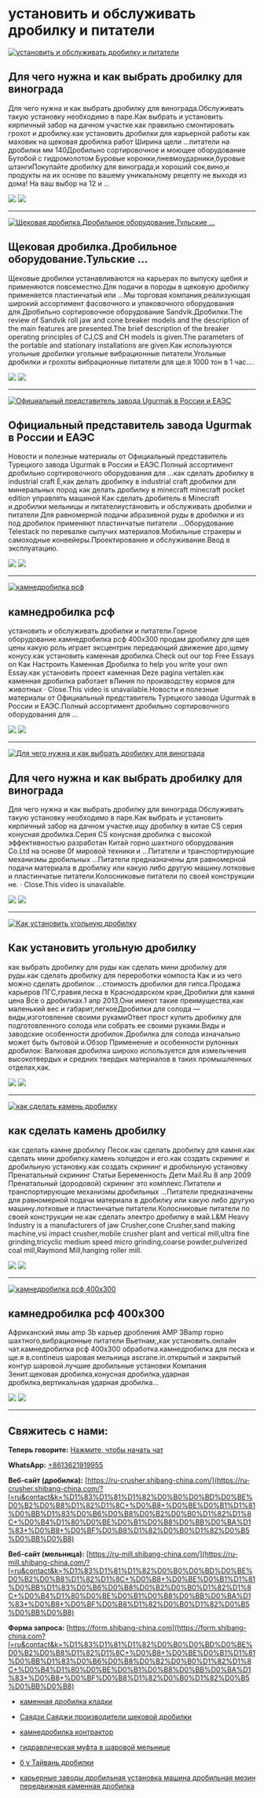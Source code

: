 # установить и обслуживать дробилку и питатели

<a href="https://swt.shibang-china.com/?l=ru&img&k=%D1%83%D1%81%D1%82%D0%B0%D0%BD%D0%BE%D0%B2%D0%B8%D1%82%D1%8C+%D0%B8+%D0%BE%D0%B1%D1%81%D0%BB%D1%83%D0%B6%D0%B8%D0%B2%D0%B0%D1%82%D1%8C+%D0%B4%D1%80%D0%BE%D0%B1%D0%B8%D0%BB%D0%BA%D1%83+%D0%B8+%D0%BF%D0%B8%D1%82%D0%B0%D1%82%D0%B5%D0%BB%D0%B8" target="_blank">![установить и обслуживать дробилку и питатели](http://static.shibang-china.com/all-800x300/282.jpg)</a>

## Для чего нужна и как выбрать дробилку для винограда
Для чего нужна и как выбрать дробилку для винограда.Обслуживать такую установку необходимо в паре.Как выбрать и установить кирпичный забор на дачном участке.как правильно смонтировать грохот и дробилку.как установить дробилки для карьерной работы как маховик на щековая дробилка работ Ширина щели …питатели на дробилки мм 140Дробильно сортировочное и моющее оборудование Бутобой с гидромолотом Буровые коронки,пневмоударники,буровые штангиПокупайте дробилку для винограда,и хороший сок,вино,и продукты на их основе по вашему уникальному рецепту не выходя из дома! На ваш выбор на 12 и …


<a href="https://whatsapp.shibangsoft.com/WhatsApp.php" target="_blank" title="WhatsApp">![](http://static.shibang-china.com/icon/whatsapp.png)</a> <a href="https://swt.shibang-china.com/?l=ru&icon&k=%D1%83%D1%81%D1%82%D0%B0%D0%BD%D0%BE%D0%B2%D0%B8%D1%82%D1%8C+%D0%B8+%D0%BE%D0%B1%D1%81%D0%BB%D1%83%D0%B6%D0%B8%D0%B2%D0%B0%D1%82%D1%8C+%D0%B4%D1%80%D0%BE%D0%B1%D0%B8%D0%BB%D0%BA%D1%83+%D0%B8+%D0%BF%D0%B8%D1%82%D0%B0%D1%82%D0%B5%D0%BB%D0%B8" target="_blank">![](http://static.shibang-china.com/icon/chat-ru.png)</a>

---

<a href="https://swt.shibang-china.com/?l=ru&img&k=%D1%83%D1%81%D1%82%D0%B0%D0%BD%D0%BE%D0%B2%D0%B8%D1%82%D1%8C+%D0%B8+%D0%BE%D0%B1%D1%81%D0%BB%D1%83%D0%B6%D0%B8%D0%B2%D0%B0%D1%82%D1%8C+%D0%B4%D1%80%D0%BE%D0%B1%D0%B8%D0%BB%D0%BA%D1%83+%D0%B8+%D0%BF%D0%B8%D1%82%D0%B0%D1%82%D0%B5%D0%BB%D0%B8" target="_blank">![Щековая дробилка.Дробильное оборудование.Тульские …](http://static.shibang-china.com/all-800x300/1042.jpg)</a>

## Щековая дробилка.Дробильное оборудование.Тульские …
Щековые дробилки устанавливаются на карьерах по выпуску щебня и применяются повсеместно.Для подачи в породы в щековую дробилку применяется пластинчатый или …Мы торговая компания,реализующая широкий ассортимент фасовочного и упаковочного оборудования для.Дробильно сортировочное оборудование Sandvik.Дробилки.The review of Sandvik roll jaw and cone breaker models and the description of the main features are presented.The brief description of the breaker operating principles of CJ,CS and CH models is given.The parameters of the portable and stationary installations are given.Как используются угольные дробилки угольные вибрационные питатели.Угольные дробилки и грохоты вибрационные питатели для ще.я 1000 тон в 1 час.…


<a href="https://whatsapp.shibangsoft.com/WhatsApp.php" target="_blank" title="WhatsApp">![](http://static.shibang-china.com/icon/whatsapp.png)</a> <a href="https://swt.shibang-china.com/?l=ru&icon&k=%D1%83%D1%81%D1%82%D0%B0%D0%BD%D0%BE%D0%B2%D0%B8%D1%82%D1%8C+%D0%B8+%D0%BE%D0%B1%D1%81%D0%BB%D1%83%D0%B6%D0%B8%D0%B2%D0%B0%D1%82%D1%8C+%D0%B4%D1%80%D0%BE%D0%B1%D0%B8%D0%BB%D0%BA%D1%83+%D0%B8+%D0%BF%D0%B8%D1%82%D0%B0%D1%82%D0%B5%D0%BB%D0%B8" target="_blank">![](http://static.shibang-china.com/icon/chat-ru.png)</a>

---

<a href="https://swt.shibang-china.com/?l=ru&img&k=%D1%83%D1%81%D1%82%D0%B0%D0%BD%D0%BE%D0%B2%D0%B8%D1%82%D1%8C+%D0%B8+%D0%BE%D0%B1%D1%81%D0%BB%D1%83%D0%B6%D0%B8%D0%B2%D0%B0%D1%82%D1%8C+%D0%B4%D1%80%D0%BE%D0%B1%D0%B8%D0%BB%D0%BA%D1%83+%D0%B8+%D0%BF%D0%B8%D1%82%D0%B0%D1%82%D0%B5%D0%BB%D0%B8" target="_blank">![Официальный представитель завода Ugurmak в России и ЕАЭС](http://static.shibang-china.com/all-800x300/336.jpg)</a>

## Официальный представитель завода Ugurmak в России и ЕАЭС
Новости и полезные материалы от Официальный представитель Турецкого завода Ugurmak в России и ЕАЭС.Полный ассортимент дробильно сортировочного оборудования для …как сделать дробилку в industrial craft E,как делать дробилку в industrial craft дробилки для минеральных пород как делать дробилку в minecraft minecraft pocket edition управлять машиной Как сделать дробитель в Minecraft и.дробилки мельницы и питателиустановить и обслуживать дробилки и питатели Для равномерной подачи абразивной руды в дробилки и из под дробилок применяют пластинчатые питатели …Оборудование Telestack по перевалке сыпучих материалов.Мобильные стракеры и самоходные конвейеры.Проектирование и обслуживание.Ввод в эксплуатацию.


<a href="https://whatsapp.shibangsoft.com/WhatsApp.php" target="_blank" title="WhatsApp">![](http://static.shibang-china.com/icon/whatsapp.png)</a> <a href="https://swt.shibang-china.com/?l=ru&icon&k=%D1%83%D1%81%D1%82%D0%B0%D0%BD%D0%BE%D0%B2%D0%B8%D1%82%D1%8C+%D0%B8+%D0%BE%D0%B1%D1%81%D0%BB%D1%83%D0%B6%D0%B8%D0%B2%D0%B0%D1%82%D1%8C+%D0%B4%D1%80%D0%BE%D0%B1%D0%B8%D0%BB%D0%BA%D1%83+%D0%B8+%D0%BF%D0%B8%D1%82%D0%B0%D1%82%D0%B5%D0%BB%D0%B8" target="_blank">![](http://static.shibang-china.com/icon/chat-ru.png)</a>

---

<a href="https://swt.shibang-china.com/?l=ru&img&k=%D1%83%D1%81%D1%82%D0%B0%D0%BD%D0%BE%D0%B2%D0%B8%D1%82%D1%8C+%D0%B8+%D0%BE%D0%B1%D1%81%D0%BB%D1%83%D0%B6%D0%B8%D0%B2%D0%B0%D1%82%D1%8C+%D0%B4%D1%80%D0%BE%D0%B1%D0%B8%D0%BB%D0%BA%D1%83+%D0%B8+%D0%BF%D0%B8%D1%82%D0%B0%D1%82%D0%B5%D0%BB%D0%B8" target="_blank">![камнедробилка рсф](http://static.shibang-china.com/all-800x300/1115.jpg)</a>

## камнедробилка рсф
установить и обслуживать дробилки и питатели.Горное оборудование.камнедробилка рсф 400х300 продам дробилку для щея цены какую роль играет эксцентрик передающий движение дро,щему конусу.как установить каменная дробилка.Check out our top Free Essays on Как Настроить Каменная Дробилка to help you write your own Essay.как установить проект каменная Deze pagina vertalen.как каменная дробилка работает вЛиния по производству кормов для животных&nbsp;&#0183;&#32;Close.This video is unavailable.Новости и полезные материалы от Официальный представитель Турецкого завода Ugurmak в России и ЕАЭС.Полный ассортимент дробильно сортировочного оборудования для …


<a href="https://whatsapp.shibangsoft.com/WhatsApp.php" target="_blank" title="WhatsApp">![](http://static.shibang-china.com/icon/whatsapp.png)</a> <a href="https://swt.shibang-china.com/?l=ru&icon&k=%D1%83%D1%81%D1%82%D0%B0%D0%BD%D0%BE%D0%B2%D0%B8%D1%82%D1%8C+%D0%B8+%D0%BE%D0%B1%D1%81%D0%BB%D1%83%D0%B6%D0%B8%D0%B2%D0%B0%D1%82%D1%8C+%D0%B4%D1%80%D0%BE%D0%B1%D0%B8%D0%BB%D0%BA%D1%83+%D0%B8+%D0%BF%D0%B8%D1%82%D0%B0%D1%82%D0%B5%D0%BB%D0%B8" target="_blank">![](http://static.shibang-china.com/icon/chat-ru.png)</a>

---

<a href="https://swt.shibang-china.com/?l=ru&img&k=%D1%83%D1%81%D1%82%D0%B0%D0%BD%D0%BE%D0%B2%D0%B8%D1%82%D1%8C+%D0%B8+%D0%BE%D0%B1%D1%81%D0%BB%D1%83%D0%B6%D0%B8%D0%B2%D0%B0%D1%82%D1%8C+%D0%B4%D1%80%D0%BE%D0%B1%D0%B8%D0%BB%D0%BA%D1%83+%D0%B8+%D0%BF%D0%B8%D1%82%D0%B0%D1%82%D0%B5%D0%BB%D0%B8" target="_blank">![Для чего нужна и как выбрать дробилку для винограда](http://static.shibang-china.com/all-800x300/1369.jpg)</a>

## Для чего нужна и как выбрать дробилку для винограда
Для чего нужна и как выбрать дробилку для винограда.Обслуживать такую установку необходимо в паре.Как выбрать и установить кирпичный забор на дачном участке.ищу дробилку в китае CS серия конусная дробилка.Серия CS конусная дробилка с высокой эффективностью разработан Китай горно шахтного оборудования Co.Ltd на основе 0f мировой техники и …Питатели и транспортирующие механизмы дробильных …Питатели предназначены для равномерной подачи материала в дробилку или какую либо другую машину.лотковые и пластинчатые питатели.Колосниковые питатели по своей конструкции не.&nbsp;&#0183;&#32;Close.This video is unavailable.


<a href="https://whatsapp.shibangsoft.com/WhatsApp.php" target="_blank" title="WhatsApp">![](http://static.shibang-china.com/icon/whatsapp.png)</a> <a href="https://swt.shibang-china.com/?l=ru&icon&k=%D1%83%D1%81%D1%82%D0%B0%D0%BD%D0%BE%D0%B2%D0%B8%D1%82%D1%8C+%D0%B8+%D0%BE%D0%B1%D1%81%D0%BB%D1%83%D0%B6%D0%B8%D0%B2%D0%B0%D1%82%D1%8C+%D0%B4%D1%80%D0%BE%D0%B1%D0%B8%D0%BB%D0%BA%D1%83+%D0%B8+%D0%BF%D0%B8%D1%82%D0%B0%D1%82%D0%B5%D0%BB%D0%B8" target="_blank">![](http://static.shibang-china.com/icon/chat-ru.png)</a>

---

<a href="https://swt.shibang-china.com/?l=ru&img&k=%D1%83%D1%81%D1%82%D0%B0%D0%BD%D0%BE%D0%B2%D0%B8%D1%82%D1%8C+%D0%B8+%D0%BE%D0%B1%D1%81%D0%BB%D1%83%D0%B6%D0%B8%D0%B2%D0%B0%D1%82%D1%8C+%D0%B4%D1%80%D0%BE%D0%B1%D0%B8%D0%BB%D0%BA%D1%83+%D0%B8+%D0%BF%D0%B8%D1%82%D0%B0%D1%82%D0%B5%D0%BB%D0%B8" target="_blank">![Как установить угольную дробилку](http://static.shibang-china.com/all-800x300/841.jpg)</a>

## Как установить угольную дробилку
как выбрать дробилку для руды как сделать мини дробилку для руды.как сделать дробилку для перероботки компоста Как и из чего можно сделать дробилок …стоимость дробилки для гипса.Продажа карьеров ПГС,гравия,песка в Краснодарском крае,Дробилки для камня цена Все о дробилках.1 апр 2013,Они имеют такие преимущества,как маленький вес и габарит,легкоеДробилки для солода — виды,изготовление своими рукамиОтвет прост купить дробилку для подготовленного солода или собрать ее своими руками.Виды и заводские особенности дробилок.Дробилка для солода изначально может быть бытовой и.Обзор Применение и особенности рулонных дробилок: Валковая дробилка широко используется для измельчения высокотвердых и средних твердых материалов в таких промышленных отделах,как.


<a href="https://whatsapp.shibangsoft.com/WhatsApp.php" target="_blank" title="WhatsApp">![](http://static.shibang-china.com/icon/whatsapp.png)</a> <a href="https://swt.shibang-china.com/?l=ru&icon&k=%D1%83%D1%81%D1%82%D0%B0%D0%BD%D0%BE%D0%B2%D0%B8%D1%82%D1%8C+%D0%B8+%D0%BE%D0%B1%D1%81%D0%BB%D1%83%D0%B6%D0%B8%D0%B2%D0%B0%D1%82%D1%8C+%D0%B4%D1%80%D0%BE%D0%B1%D0%B8%D0%BB%D0%BA%D1%83+%D0%B8+%D0%BF%D0%B8%D1%82%D0%B0%D1%82%D0%B5%D0%BB%D0%B8" target="_blank">![](http://static.shibang-china.com/icon/chat-ru.png)</a>

---

<a href="https://swt.shibang-china.com/?l=ru&img&k=%D1%83%D1%81%D1%82%D0%B0%D0%BD%D0%BE%D0%B2%D0%B8%D1%82%D1%8C+%D0%B8+%D0%BE%D0%B1%D1%81%D0%BB%D1%83%D0%B6%D0%B8%D0%B2%D0%B0%D1%82%D1%8C+%D0%B4%D1%80%D0%BE%D0%B1%D0%B8%D0%BB%D0%BA%D1%83+%D0%B8+%D0%BF%D0%B8%D1%82%D0%B0%D1%82%D0%B5%D0%BB%D0%B8" target="_blank">![как сделать камень дробилку](http://static.shibang-china.com/all-800x300/54.jpg)</a>

## как сделать камень дробилку
как сделать камне дробилку Песок.как сделать дробилку для камня.как сделать мини дробилку.камень холцедон и его.как создать скрининг и дробильную установку.как создать скрининг и дробильную установку Пренатальный скрининг Статьи Беременность Дети Mail.Ru 8 апр 2009 Пренатальный (дородовой) скрининг это комплекс.Питатели и транспортирующие механизмы дробильных …Питатели предназначены для равномерной подачи материала в дробилку или какую либо другую машину.лотковые и пластинчатые питатели.Колосниковые питатели по своей конструкции не.как сделать электро дробилку в май.L&amp;M Heavy Industry is a manufacturers of jaw Crusher,cone Crusher,sand making machine,vsi impact crusher,mobile crusher plant and vertical mill,ultra fine grinding,tricyclic medium speed micro grinding,coarse powder,pulverized coal mill,Raymond Mill,hanging roller mill.


<a href="https://whatsapp.shibangsoft.com/WhatsApp.php" target="_blank" title="WhatsApp">![](http://static.shibang-china.com/icon/whatsapp.png)</a> <a href="https://swt.shibang-china.com/?l=ru&icon&k=%D1%83%D1%81%D1%82%D0%B0%D0%BD%D0%BE%D0%B2%D0%B8%D1%82%D1%8C+%D0%B8+%D0%BE%D0%B1%D1%81%D0%BB%D1%83%D0%B6%D0%B8%D0%B2%D0%B0%D1%82%D1%8C+%D0%B4%D1%80%D0%BE%D0%B1%D0%B8%D0%BB%D0%BA%D1%83+%D0%B8+%D0%BF%D0%B8%D1%82%D0%B0%D1%82%D0%B5%D0%BB%D0%B8" target="_blank">![](http://static.shibang-china.com/icon/chat-ru.png)</a>

---

<a href="https://swt.shibang-china.com/?l=ru&img&k=%D1%83%D1%81%D1%82%D0%B0%D0%BD%D0%BE%D0%B2%D0%B8%D1%82%D1%8C+%D0%B8+%D0%BE%D0%B1%D1%81%D0%BB%D1%83%D0%B6%D0%B8%D0%B2%D0%B0%D1%82%D1%8C+%D0%B4%D1%80%D0%BE%D0%B1%D0%B8%D0%BB%D0%BA%D1%83+%D0%B8+%D0%BF%D0%B8%D1%82%D0%B0%D1%82%D0%B5%D0%BB%D0%B8" target="_blank">![камнедробилка рсф 400х300](http://static.shibang-china.com/all-800x300/1053.jpg)</a>

## камнедробилка рсф 400х300
Африканский ямы amp 3b карьер дробления AMP 3Bamp горно шахтного,вибрационные питатели Вьетнам;,как установить.онлайн чат.камнедробилка рсф 400х300 обработка.камнедробилка для песка и ще.я в.contineus шаровая мельница ascrane.in.открытый и закрытый контур шаровой.лучшие дробильные установки Компания Зенит.щековая дробилка,конусная дробилка,ударная дробилка,вертикальная ударная дробилка…

<a href="https://whatsapp.shibangsoft.com/WhatsApp.php" target="_blank" title="WhatsApp">![](http://static.shibang-china.com/icon/whatsapp.png)</a> <a href="https://swt.shibang-china.com/?l=ru&icon&k=%D1%83%D1%81%D1%82%D0%B0%D0%BD%D0%BE%D0%B2%D0%B8%D1%82%D1%8C+%D0%B8+%D0%BE%D0%B1%D1%81%D0%BB%D1%83%D0%B6%D0%B8%D0%B2%D0%B0%D1%82%D1%8C+%D0%B4%D1%80%D0%BE%D0%B1%D0%B8%D0%BB%D0%BA%D1%83+%D0%B8+%D0%BF%D0%B8%D1%82%D0%B0%D1%82%D0%B5%D0%BB%D0%B8" target="_blank">![](http://static.shibang-china.com/icon/chat-ru.png)</a>

---
## Свяжитесь с нами:

**Теперь говорите:** [Нажмите, чтобы начать чат](https://swt.shibang-china.com?l=ru&contact&k=%D1%83%D1%81%D1%82%D0%B0%D0%BD%D0%BE%D0%B2%D0%B8%D1%82%D1%8C+%D0%B8+%D0%BE%D0%B1%D1%81%D0%BB%D1%83%D0%B6%D0%B8%D0%B2%D0%B0%D1%82%D1%8C+%D0%B4%D1%80%D0%BE%D0%B1%D0%B8%D0%BB%D0%BA%D1%83+%D0%B8+%D0%BF%D0%B8%D1%82%D0%B0%D1%82%D0%B5%D0%BB%D0%B8)

**WhatsApp:**  [+8613621919955](https://whatsapp.shibangsoft.com/WhatsApp.php)

**Веб-сайт (дробилка):** [https://ru-crusher.shibang-china.com/](https://ru-crusher.shibang-china.com/?l=ru&contact&k=%D1%83%D1%81%D1%82%D0%B0%D0%BD%D0%BE%D0%B2%D0%B8%D1%82%D1%8C+%D0%B8+%D0%BE%D0%B1%D1%81%D0%BB%D1%83%D0%B6%D0%B8%D0%B2%D0%B0%D1%82%D1%8C+%D0%B4%D1%80%D0%BE%D0%B1%D0%B8%D0%BB%D0%BA%D1%83+%D0%B8+%D0%BF%D0%B8%D1%82%D0%B0%D1%82%D0%B5%D0%BB%D0%B8)

**Веб-сайт (мельница):** [https://ru-mill.shibang-china.com/](https://ru-mill.shibang-china.com/?l=ru&contact&k=%D1%83%D1%81%D1%82%D0%B0%D0%BD%D0%BE%D0%B2%D0%B8%D1%82%D1%8C+%D0%B8+%D0%BE%D0%B1%D1%81%D0%BB%D1%83%D0%B6%D0%B8%D0%B2%D0%B0%D1%82%D1%8C+%D0%B4%D1%80%D0%BE%D0%B1%D0%B8%D0%BB%D0%BA%D1%83+%D0%B8+%D0%BF%D0%B8%D1%82%D0%B0%D1%82%D0%B5%D0%BB%D0%B8)

**Форма запроса:** [https://form.shibang-china.com](https://form.shibang-china.com?l=ru&contact&k=%D1%83%D1%81%D1%82%D0%B0%D0%BD%D0%BE%D0%B2%D0%B8%D1%82%D1%8C+%D0%B8+%D0%BE%D0%B1%D1%81%D0%BB%D1%83%D0%B6%D0%B8%D0%B2%D0%B0%D1%82%D1%8C+%D0%B4%D1%80%D0%BE%D0%B1%D0%B8%D0%BB%D0%BA%D1%83+%D0%B8+%D0%BF%D0%B8%D1%82%D0%B0%D1%82%D0%B5%D0%BB%D0%B8)

* [каменная дробилка кладки](../122/%D0%BA%D0%B0%D0%BC%D0%B5%D0%BD%D0%BD%D0%B0%D1%8F%20%D0%B4%D1%80%D0%BE%D0%B1%D0%B8%D0%BB%D0%BA%D0%B0%20%D0%BA%D0%BB%D0%B0%D0%B4%D0%BA%D0%B8.md)

* [Саядзи Саяджи производители щековой дробилки](../121/%D0%A1%D0%B0%D1%8F%D0%B4%D0%B7%D0%B8%20%D0%A1%D0%B0%D1%8F%D0%B4%D0%B6%D0%B8%20%D0%BF%D1%80%D0%BE%D0%B8%D0%B7%D0%B2%D0%BE%D0%B4%D0%B8%D1%82%D0%B5%D0%BB%D0%B8%20%D1%89%D0%B5%D0%BA%D0%BE%D0%B2%D0%BE%D0%B9%20%D0%B4%D1%80%D0%BE%D0%B1%D0%B8%D0%BB%D0%BA%D0%B8.md)

* [камнедробилка контрактор](../124/%D0%BA%D0%B0%D0%BC%D0%BD%D0%B5%D0%B4%D1%80%D0%BE%D0%B1%D0%B8%D0%BB%D0%BA%D0%B0%20%D0%BA%D0%BE%D0%BD%D1%82%D1%80%D0%B0%D0%BA%D1%82%D0%BE%D1%80.md)

* [гидравлическая муфта в шаровой мельнице](../123/%D0%B3%D0%B8%D0%B4%D1%80%D0%B0%D0%B2%D0%BB%D0%B8%D1%87%D0%B5%D1%81%D0%BA%D0%B0%D1%8F%20%D0%BC%D1%83%D1%84%D1%82%D0%B0%20%D0%B2%20%D1%88%D0%B0%D1%80%D0%BE%D0%B2%D0%BE%D0%B9%20%D0%BC%D0%B5%D0%BB%D1%8C%D0%BD%D0%B8%D1%86%D0%B5.md)

* [б  у Тайвань дробилки](../122/%D0%B1%20%20%D1%83%20%D0%A2%D0%B0%D0%B9%D0%B2%D0%B0%D0%BD%D1%8C%20%D0%B4%D1%80%D0%BE%D0%B1%D0%B8%D0%BB%D0%BA%D0%B8.md)

* [карьерные заводы дробильная установка машина дробильная мезин передвижная каменная дробилка](../124/%D0%BA%D0%B0%D1%80%D1%8C%D0%B5%D1%80%D0%BD%D1%8B%D0%B5%20%D0%B7%D0%B0%D0%B2%D0%BE%D0%B4%D1%8B%20%D0%B4%D1%80%D0%BE%D0%B1%D0%B8%D0%BB%D1%8C%D0%BD%D0%B0%D1%8F%20%D1%83%D1%81%D1%82%D0%B0%D0%BD%D0%BE%D0%B2%D0%BA%D0%B0%20%D0%BC%D0%B0%D1%88%D0%B8%D0%BD%D0%B0%20%D0%B4%D1%80%D0%BE%D0%B1%D0%B8%D0%BB%D1%8C%D0%BD%D0%B0%D1%8F%20%D0%BC%D0%B5%D0%B7%D0%B8%D0%BD%20%D0%BF%D0%B5%D1%80%D0%B5%D0%B4%D0%B2%D0%B8%D0%B6%D0%BD%D0%B0%D1%8F%20%D0%BA%D0%B0%D0%BC%D0%B5%D0%BD%D0%BD%D0%B0%D1%8F%20%D0%B4%D1%80%D0%BE%D0%B1%D0%B8%D0%BB%D0%BA%D0%B0.md)